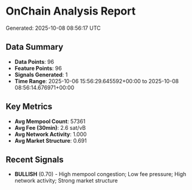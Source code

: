 # OnChain Analysis Report
Generated: 2025-10-08 08:56:17 UTC

## Data Summary
- **Data Points**: 96
- **Feature Points**: 96
- **Signals Generated**: 1
- **Time Range**: 2025-10-06 15:56:29.645592+00:00 to 2025-10-08 08:56:14.676971+00:00

## Key Metrics
- **Avg Mempool Count**: 57361
- **Avg Fee (30min)**: 2.6 sat/vB
- **Avg Network Activity**: 1.000
- **Avg Market Structure**: 0.691

## Recent Signals
- **BULLISH** (0.70) - High mempool congestion; Low fee pressure; High network activity; Strong market structure
